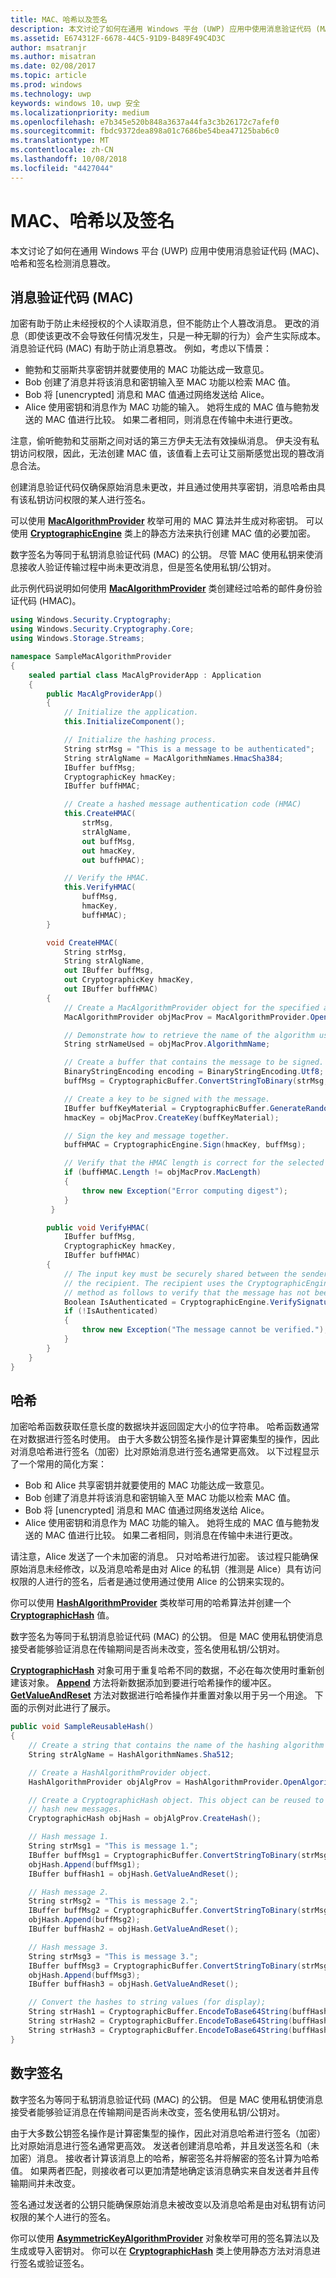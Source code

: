 ```yaml
---
title: MAC、哈希以及签名
description: 本文讨论了如何在通用 Windows 平台 (UWP) 应用中使用消息验证代码 (MAC)、哈希和签名检测消息篡改。
ms.assetid: E674312F-6678-44C5-91D9-B489F49C4D3C
author: msatranjr
ms.author: misatran
ms.date: 02/08/2017
ms.topic: article
ms.prod: windows
ms.technology: uwp
keywords: windows 10，uwp 安全
ms.localizationpriority: medium
ms.openlocfilehash: e7b345e520b848a3637a44fa3c3b26172c7afef0
ms.sourcegitcommit: fbdc9372dea898a01c7686be54bea47125bab6c0
ms.translationtype: MT
ms.contentlocale: zh-CN
ms.lasthandoff: 10/08/2018
ms.locfileid: "4427044"
---
```

# <a name="macs-hashes-and-signatures"></a>MAC、哈希以及签名




本文讨论了如何在通用 Windows 平台 (UWP) 应用中使用消息验证代码 (MAC)、哈希和签名检测消息篡改。

## <a name="message-authentication-codes-macs"></a>消息验证代码 (MAC)


加密有助于防止未经授权的个人读取消息，但不能防止个人篡改消息。 更改的消息（即使该更改不会导致任何情况发生，只是一种无聊的行为）会产生实际成本。 消息验证代码 (MAC) 有助于防止消息篡改。 例如，考虑以下情景：

-   鲍勃和艾丽斯共享密钥并就要使用的 MAC 功能达成一致意见。
-   Bob 创建了消息并将该消息和密钥输入至 MAC 功能以检索 MAC 值。
-   Bob 将 \[unencrypted\] 消息和 MAC 值通过网络发送给 Alice。
-   Alice 使用密钥和消息作为 MAC 功能的输入。 她将生成的 MAC 值与鲍勃发送的 MAC 值进行比较。 如果二者相同，则消息在传输中未进行更改。

注意，偷听鲍勃和艾丽斯之间对话的第三方伊夫无法有效操纵消息。 伊夫没有私钥访问权限，因此，无法创建 MAC 值，该值看上去可让艾丽斯感觉出现的篡改消息合法。

创建消息验证代码仅确保原始消息未更改，并且通过使用共享密钥，消息哈希由具有该私钥访问权限的某人进行签名。

可以使用 [**MacAlgorithmProvider**](https://msdn.microsoft.com/library/windows/apps/br241530) 枚举可用的 MAC 算法并生成对称密钥。 可以使用 [**CryptographicEngine**](https://msdn.microsoft.com/library/windows/apps/br241490) 类上的静态方法来执行创建 MAC 值的必要加密。

数字签名为等同于私钥消息验证代码 (MAC) 的公钥。 尽管 MAC 使用私钥来使消息接收人验证传输过程中尚未更改消息，但是签名使用私钥/公钥对。

此示例代码说明如何使用 [**MacAlgorithmProvider**](https://msdn.microsoft.com/library/windows/apps/br241530) 类创建经过哈希的邮件身份验证代码 (HMAC)。

```cs
using Windows.Security.Cryptography;
using Windows.Security.Cryptography.Core;
using Windows.Storage.Streams;

namespace SampleMacAlgorithmProvider
{
    sealed partial class MacAlgProviderApp : Application
    {
        public MacAlgProviderApp()
        {
            // Initialize the application.
            this.InitializeComponent();

            // Initialize the hashing process.
            String strMsg = "This is a message to be authenticated";
            String strAlgName = MacAlgorithmNames.HmacSha384;
            IBuffer buffMsg;
            CryptographicKey hmacKey;
            IBuffer buffHMAC;

            // Create a hashed message authentication code (HMAC)
            this.CreateHMAC(
                strMsg,
                strAlgName,
                out buffMsg,
                out hmacKey,
                out buffHMAC);

            // Verify the HMAC.
            this.VerifyHMAC(
                buffMsg,
                hmacKey,
                buffHMAC);
        }

        void CreateHMAC(
            String strMsg,
            String strAlgName,
            out IBuffer buffMsg,
            out CryptographicKey hmacKey,
            out IBuffer buffHMAC)
        {
            // Create a MacAlgorithmProvider object for the specified algorithm.
            MacAlgorithmProvider objMacProv = MacAlgorithmProvider.OpenAlgorithm(strAlgName);

            // Demonstrate how to retrieve the name of the algorithm used.
            String strNameUsed = objMacProv.AlgorithmName;

            // Create a buffer that contains the message to be signed.
            BinaryStringEncoding encoding = BinaryStringEncoding.Utf8;
            buffMsg = CryptographicBuffer.ConvertStringToBinary(strMsg, encoding);

            // Create a key to be signed with the message.
            IBuffer buffKeyMaterial = CryptographicBuffer.GenerateRandom(objMacProv.MacLength);
            hmacKey = objMacProv.CreateKey(buffKeyMaterial);

            // Sign the key and message together.
            buffHMAC = CryptographicEngine.Sign(hmacKey, buffMsg);

            // Verify that the HMAC length is correct for the selected algorithm
            if (buffHMAC.Length != objMacProv.MacLength)
            {
                throw new Exception("Error computing digest");
            }
         }

        public void VerifyHMAC(
            IBuffer buffMsg,
            CryptographicKey hmacKey,
            IBuffer buffHMAC)
        {
            // The input key must be securely shared between the sender of the HMAC and 
            // the recipient. The recipient uses the CryptographicEngine.VerifySignature() 
            // method as follows to verify that the message has not been altered in transit.
            Boolean IsAuthenticated = CryptographicEngine.VerifySignature(hmacKey, buffMsg, buffHMAC);
            if (!IsAuthenticated)
            {
                throw new Exception("The message cannot be verified.");
            }
        }
    }
}
```

## <a name="hashes"></a>哈希


加密哈希函数获取任意长度的数据块并返回固定大小的位字符串。 哈希函数通常在对数据进行签名时使用。 由于大多数公钥签名操作是计算密集型的操作，因此对消息哈希进行签名（加密）比对原始消息进行签名通常更高效。 以下过程显示了一个常用的简化方案：

-   Bob 和 Alice 共享密钥并就要使用的 MAC 功能达成一致意见。
-   Bob 创建了消息并将该消息和密钥输入至 MAC 功能以检索 MAC 值。
-   Bob 将 \[unencrypted\] 消息和 MAC 值通过网络发送给 Alice。
-   Alice 使用密钥和消息作为 MAC 功能的输入。 她将生成的 MAC 值与鲍勃发送的 MAC 值进行比较。 如果二者相同，则消息在传输中未进行更改。

请注意，Alice 发送了一个未加密的消息。 只对哈希进行加密。 该过程只能确保原始消息未经修改，以及消息哈希是由对 Alice 的私钥（推测是 Alice）具有访问权限的人进行的签名，后者是通过使用通过使用 Alice 的公钥来实现的。

你可以使用 [**HashAlgorithmProvider**](https://msdn.microsoft.com/library/windows/apps/br241511) 类枚举可用的哈希算法并创建一个 [**CryptographicHash**](https://msdn.microsoft.com/library/windows/apps/br241498) 值。

数字签名为等同于私钥消息验证代码 (MAC) 的公钥。 但是 MAC 使用私钥使消息接受者能够验证消息在传输期间是否尚未改变，签名使用私钥/公钥对。

[**CryptographicHash**](https://msdn.microsoft.com/library/windows/apps/br241498) 对象可用于重复哈希不同的数据，不必在每次使用时重新创建该对象。 [**Append**](https://msdn.microsoft.com/library/windows/apps/br241499) 方法将新数据添加到要进行哈希操作的缓冲区。 [**GetValueAndReset**](https://msdn.microsoft.com/library/windows/apps/hh701376) 方法对数据进行哈希操作并重置对象以用于另一个用途。 下面的示例对此进行了展示。

```cs
public void SampleReusableHash()
{
    // Create a string that contains the name of the hashing algorithm to use.
    String strAlgName = HashAlgorithmNames.Sha512;

    // Create a HashAlgorithmProvider object.
    HashAlgorithmProvider objAlgProv = HashAlgorithmProvider.OpenAlgorithm(strAlgName);

    // Create a CryptographicHash object. This object can be reused to continually
    // hash new messages.
    CryptographicHash objHash = objAlgProv.CreateHash();

    // Hash message 1.
    String strMsg1 = "This is message 1.";
    IBuffer buffMsg1 = CryptographicBuffer.ConvertStringToBinary(strMsg1, BinaryStringEncoding.Utf16BE);
    objHash.Append(buffMsg1);
    IBuffer buffHash1 = objHash.GetValueAndReset();

    // Hash message 2.
    String strMsg2 = "This is message 2.";
    IBuffer buffMsg2 = CryptographicBuffer.ConvertStringToBinary(strMsg2, BinaryStringEncoding.Utf16BE);
    objHash.Append(buffMsg2);
    IBuffer buffHash2 = objHash.GetValueAndReset();

    // Hash message 3.
    String strMsg3 = "This is message 3.";
    IBuffer buffMsg3 = CryptographicBuffer.ConvertStringToBinary(strMsg3, BinaryStringEncoding.Utf16BE);
    objHash.Append(buffMsg3);
    IBuffer buffHash3 = objHash.GetValueAndReset();

    // Convert the hashes to string values (for display);
    String strHash1 = CryptographicBuffer.EncodeToBase64String(buffHash1);
    String strHash2 = CryptographicBuffer.EncodeToBase64String(buffHash2);
    String strHash3 = CryptographicBuffer.EncodeToBase64String(buffHash3);
}

```

## <a name="digital-signatures"></a>数字签名


数字签名为等同于私钥消息验证代码 (MAC) 的公钥。 但是 MAC 使用私钥使消息接受者能够验证消息在传输期间是否尚未改变，签名使用私钥/公钥对。

由于大多数公钥签名操作是计算密集型的操作，因此对消息哈希进行签名（加密）比对原始消息进行签名通常更高效。 发送者创建消息哈希，并且发送签名和（未加密）消息。 接收者计算该消息上的哈希，解密签名并将解密的签名计算为哈希值。 如果两者匹配，则接收者可以更加清楚地确定该消息确实来自发送者并且传输期间并未改变。

签名通过发送者的公钥只能确保原始消息未被改变以及消息哈希是由对私钥有访问权限的某个人进行的签名。

你可以使用 [**AsymmetricKeyAlgorithmProvider**](https://msdn.microsoft.com/library/windows/apps/br241478) 对象枚举可用的签名算法以及生成或导入密钥对。 你可以在 [**CryptographicHash**](https://msdn.microsoft.com/library/windows/apps/br241498) 类上使用静态方法对消息进行签名或验证签名。